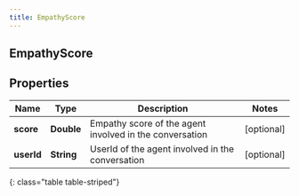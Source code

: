 ```yaml
---
title: EmpathyScore
---
```

## EmpathyScore

## Properties

|Name | Type | Description | Notes|
|------------ | ------------- | ------------- | -------------|
| **score** | **Double** | Empathy score of the agent involved in the conversation | [optional] |
| **userId** | **String** | UserId of the agent involved in the conversation | [optional] |
{: class="table table-striped"}


